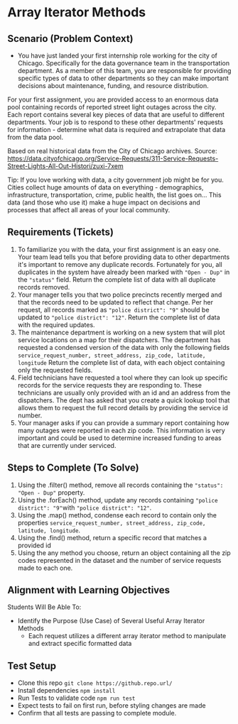 # Array Iterator Methods

## Scenario (Problem Context)

- You have just landed your first internship role working for the city of Chicago. Specifically for the data governance team in the transportation department. As a member of this team, you are responsible for providing specific types of data to other departments so they can make important decisions about maintenance, funding, and resource distribution.

For your first assignment, you are provided access to an enormous data pool containing records of reported street light outages across the city. Each report contains several key pieces of data that are useful to different departments. Your job is to respond to these other departments' requests for information - determine what data is required and extrapolate that data from the data pool.

Based on real historical data from the City of Chicago archives.
Source: https://data.cityofchicago.org/Service-Requests/311-Service-Requests-Street-Lights-All-Out-Histori/zuxi-7xem

Tip: If you love working with data, a city government job might be for you. Cities collect huge amounts of data on everything - demographics, infrastructure, transportation, crime, public health, the list goes on... This data (and those who use it) make a huge impact on decisions and processes that affect all areas of your local community.

## Requirements (Tickets)

1. To familiarize you with the data, your first assignment is an easy one. Your team lead tells you that before providing data to other departments it's important to remove any duplicate records. Fortunately for you, all duplicates in the system have already been marked with `"Open - Dup"` in the `"status"` field. Return the complete list of data with all duplicate records removed.
2. Your manager tells you that two police precincts recently merged and that the records need to be updated to reflect that change. Per her request, all records marked as `"police district": "9"` should be updated to `"police district": "12"`. Return the complete list of data with the required updates.
3. The maintenance department is working on a new system that will plot service locations on a map for their dispatchers. The department has requested a condensed version of the data with only the following fields `service_request_number, street_address, zip_code, latitude, longitude` Return the complete list of data, with each object containing only the requested fields.
4. Field technicians have requested a tool where they can look up specific records for the service requests they are responding to. These technicians are usually only provided with an id and an address from the dispatchers. The dept has asked that you create a quick lookup tool that allows them to request the full record details by providing the service id number.
5. Your manager asks if you can provide a summary report containing how many outages were reported in each zip code. This information is very important and could be used to determine increased funding to areas that are currently under serviced.

## Steps to Complete (To Solve)

1. Using the .filter() method, remove all records containing the `"status": "Open - Dup"` property.
2. Using the .forEach() method, update any records containing `"police district": "9"`with `"police district": "12"`.
3. Using the .map() method, condense each record to contain only the properties `service_request_number, street_address, zip_code, latitude, longitude`.
4. Using the .find() method, return a specific record that matches a provided id
5. Using the any method you choose, return an object containing all the zip codes represented in the dataset and the number of service requests made to each one.

## Alignment with Learning Objectives

Students Will Be Able To:

- Identify the Purpose (Use Case) of Several Useful Array Iterator Methods
  - Each request utilizes a different array iterator method to manipulate and extract specific formatted data

## Test Setup

- Clone this repo `git clone https://github.repo.url/`
- Install dependencies `npm install`
- Run Tests to validate code `npm run test`
- Expect tests to fail on first run, before styling changes are made
- Confirm that all tests are passing to complete module.
